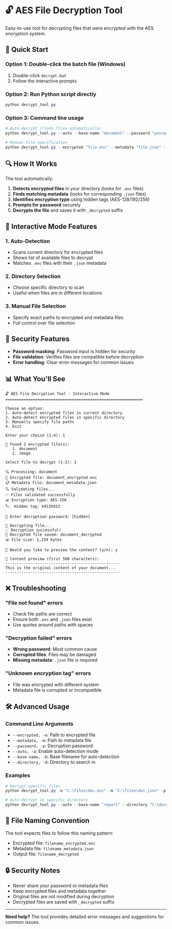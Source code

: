 # 🔓 AES File Decryption Tool

Easy-to-use tool for decrypting files that were encrypted with the AES encryption system.

## 🚀 Quick Start

### Option 1: Double-click the batch file (Windows)
1. Double-click `decrypt.bat`
2. Follow the interactive prompts

### Option 2: Run Python script directly
```powershell
python decrypt_tool.py
```

### Option 3: Command line usage
```powershell
# Auto-decrypt (finds files automatically)
python decrypt_tool.py --auto --base-name "document" --password "yourpassword"

# Manual file specification
python decrypt_tool.py --encrypted "file.enc" --metadata "file.json" --password "yourpassword"
```

## 🔍 How It Works

The tool automatically:
1. **Detects encrypted files** in your directory (looks for `.enc` files)
2. **Finds matching metadata** (looks for corresponding `.json` files)
3. **Identifies encryption type** using hidden tags (AES-128/192/256)
4. **Prompts for password** securely
5. **Decrypts the file** and saves it with `_decrypted` suffix

## 📁 Interactive Mode Features

### 1. Auto-Detection
- Scans current directory for encrypted files
- Shows list of available files to decrypt
- Matches `.enc` files with their `.json` metadata

### 2. Directory Selection
- Choose specific directory to scan
- Useful when files are in different locations

### 3. Manual File Selection
- Specify exact paths to encrypted and metadata files
- Full control over file selection

## 🔐 Security Features

- **Password masking**: Password input is hidden for security
- **File validation**: Verifies files are compatible before decryption
- **Error handling**: Clear error messages for common issues

## 📊 What You'll See

```
🔓 AES File Decryption Tool - Interactive Mode
============================================================

Choose an option:
1. Auto-detect encrypted files in current directory
2. Auto-detect encrypted files in specific directory  
3. Manually specify file paths
4. Exit

Enter your choice (1-4): 1

📁 Found 2 encrypted file(s):
   1. document
   2. image

Select file to decrypt (1-2): 1

🔍 Processing: document
📁 Encrypted file: document_encrypted.enc
📋 Metadata file: document_metadata.json
🔍 Validating files...
✅ Files validated successfully
📊 Encryption type: AES-256
🏷️  Hidden tag: k913h923

🔑 Enter decryption password: [hidden]

🔄 Decrypting file...
✅ Decryption successful!
📁 Decrypted file saved: document_decrypted
📊 File size: 1,234 bytes

👀 Would you like to preview the content? (y/n): y

📖 Content preview (first 500 characters):
--------------------------------------------------
This is the original content of your document...
--------------------------------------------------
```

## ❌ Troubleshooting

### "File not found" errors
- Check file paths are correct
- Ensure both `.enc` and `.json` files exist
- Use quotes around paths with spaces

### "Decryption failed" errors
- **Wrong password**: Most common cause
- **Corrupted files**: Files may be damaged
- **Missing metadata**: `.json` file is required

### "Unknown encryption tag" errors
- File was encrypted with different system
- Metadata file is corrupted or incompatible

## 🛠️ Advanced Usage

### Command Line Arguments
- `--encrypted, -e`: Path to encrypted file
- `--metadata, -m`: Path to metadata file  
- `--password, -p`: Decryption password
- `--auto, -a`: Enable auto-detection mode
- `--base-name, -b`: Base filename for auto-detection
- `--directory, -d`: Directory to search in

### Examples
```powershell
# Decrypt specific files
python decrypt_tool.py -e "C:\files\doc.enc" -m "C:\files\doc.json" -p "mypass"

# Auto-decrypt in specific directory
python decrypt_tool.py --auto --base-name "report" --directory "C:\documents" --password "mypass"
```

## 📝 File Naming Convention

The tool expects files to follow this naming pattern:
- Encrypted file: `filename_encrypted.enc`
- Metadata file: `filename_metadata.json`
- Output file: `filename_decrypted`

## 🔒 Security Notes

- Never share your password or metadata files
- Keep encrypted files and metadata together
- Original files are not modified during decryption
- Decrypted files are saved with `_decrypted` suffix

---

**Need help?** The tool provides detailed error messages and suggestions for common issues.
